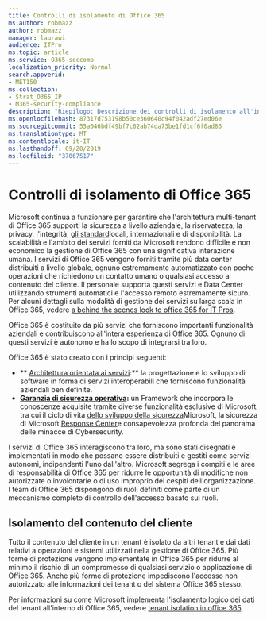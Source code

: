 ```yaml
---
title: Controlli di isolamento di Office 365
ms.author: robmazz
author: robmazz
manager: laurawi
audience: ITPro
ms.topic: article
ms.service: O365-seccomp
localization_priority: Normal
search.appverid:
- MET150
ms.collection:
- Strat_O365_IP
- M365-security-compliance
description: "Riepilogo: Descrizione dei controlli di isolamento all'interno di Office 365."
ms.openlocfilehash: 87317d753198b50ce360640c94f042adf27ed06e
ms.sourcegitcommit: 55a046bdf49bf7c62ab74da73be1fd1cf6f0ad86
ms.translationtype: MT
ms.contentlocale: it-IT
ms.lasthandoff: 09/20/2019
ms.locfileid: "37067517"
---
```

# <a name="office-365-isolation-controls"></a>Controlli di isolamento di Office 365 

Microsoft continua a funzionare per garantire che l'architettura multi-tenant di Office 365 supporti la sicurezza a livello aziendale, la riservatezza, la privacy, l'integrità, [gli standard](https://www.microsoft.com/TrustCenter/Compliance?service=Office#Icons)locali, internazionali e di disponibilità. La scalabilità e l'ambito dei servizi forniti da Microsoft rendono difficile e non economico la gestione di Office 365 con una significativa interazione umana. I servizi di Office 365 vengono forniti tramite più data center distribuiti a livello globale, ognuno estremamente automatizzato con poche operazioni che richiedono un contatto umano o qualsiasi accesso al contenuto del cliente. Il personale supporta questi servizi e Data Center utilizzando strumenti automatici e l'accesso remoto estremamente sicuro. Per alcuni dettagli sulla modalità di gestione dei servizi su larga scala in Office 365, vedere [a behind the scenes look to office 365 for IT Pros](https://channel9.msdn.com/Events/SharePoint-Conference/2014/SPC202).

Office 365 è costituito da più servizi che forniscono importanti funzionalità aziendali e contribuiscono all'intera esperienza di Office 365. Ognuno di questi servizi è autonomo e ha lo scopo di integrarsi tra loro.

Office 365 è stato creato con i principi seguenti:

 - ** [Architettura orientata ai servizi](https://msdn.microsoft.com/library/aa480021.aspx):** la progettazione e lo sviluppo di software in forma di servizi interoperabili che forniscono funzionalità aziendali ben definite.
 - **[Garanzia di sicurezza operativa](http://www.microsoft.com/download/details.aspx?id=40872):** un Framework che incorpora le conoscenze acquisite tramite diverse funzionalità esclusive di Microsoft, tra cui il ciclo di vita [dello sviluppo della sicurezza](https://www.microsoft.com/sdl/default.aspx)Microsoft, la sicurezza di Microsoft [ Response Center](https://technet.microsoft.com/library/dn440717.aspx)e consapevolezza profonda del panorama delle minacce di Cybersecurity.

I servizi di Office 365 interagiscono tra loro, ma sono stati disegnati e implementati in modo che possano essere distribuiti e gestiti come servizi autonomi, indipendenti l'uno dall'altro. Microsoft segrega i compiti e le aree di responsabilità di Office 365 per ridurre le opportunità di modifiche non autorizzate o involontarie o di uso improprio dei cespiti dell'organizzazione. I team di Office 365 dispongono di ruoli definiti come parte di un meccanismo completo di controllo dell'accesso basato sui ruoli.

## <a name="customer-content-isolation"></a>Isolamento del contenuto del cliente

Tutto il contenuto del cliente in un tenant è isolato da altri tenant e dai dati relativi a operazioni e sistemi utilizzati nella gestione di Office 365. Più forme di protezione vengono implementate in Office 365 per ridurre al minimo il rischio di un compromesso di qualsiasi servizio o applicazione di Office 365. Anche più forme di protezione impediscono l'accesso non autorizzato alle informazioni dei tenant o del sistema Office 365 stesso.

Per informazioni su come Microsoft implementa l'isolamento logico dei dati del tenant all'interno di Office 365, vedere [tenant isolation in office 365](office-365-tenant-isolation-overview.md).
